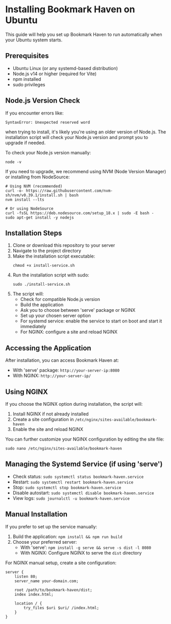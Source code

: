 
# Installing Bookmark Haven on Ubuntu

This guide will help you set up Bookmark Haven to run automatically when your Ubuntu system starts.

## Prerequisites

- Ubuntu Linux (or any systemd-based distribution)
- Node.js v14 or higher (required for Vite)
- npm installed
- sudo privileges

## Node.js Version Check

If you encounter errors like:
```
SyntaxError: Unexpected reserved word
```
when trying to install, it's likely you're using an older version of Node.js. The installation script will check your Node.js version and prompt you to upgrade if needed.

To check your Node.js version manually:
```
node -v
```

If you need to upgrade, we recommend using NVM (Node Version Manager) or installing from NodeSource:
```
# Using NVM (recommended)
curl -o- https://raw.githubusercontent.com/nvm-sh/nvm/v0.39.1/install.sh | bash
nvm install --lts

# Or using NodeSource
curl -fsSL https://deb.nodesource.com/setup_18.x | sudo -E bash -
sudo apt-get install -y nodejs
```

## Installation Steps

1. Clone or download this repository to your server
2. Navigate to the project directory
3. Make the installation script executable:
   ```
   chmod +x install-service.sh
   ```
4. Run the installation script with sudo:
   ```
   sudo ./install-service.sh
   ```
5. The script will:
   - Check for compatible Node.js version
   - Build the application
   - Ask you to choose between 'serve' package or NGINX
   - Set up your chosen server option
   - For systemd service: enable the service to start on boot and start it immediately
   - For NGINX: configure a site and reload NGINX

## Accessing the Application

After installation, you can access Bookmark Haven at:
- With 'serve' package: `http://your-server-ip:8080`
- With NGINX: `http://your-server-ip/`

## Using NGINX

If you choose the NGINX option during installation, the script will:
1. Install NGINX if not already installed
2. Create a site configuration in `/etc/nginx/sites-available/bookmark-haven`
3. Enable the site and reload NGINX

You can further customize your NGINX configuration by editing the site file:
```
sudo nano /etc/nginx/sites-available/bookmark-haven
```

## Managing the Systemd Service (if using 'serve')

- Check status: `sudo systemctl status bookmark-haven.service`
- Restart: `sudo systemctl restart bookmark-haven.service`
- Stop: `sudo systemctl stop bookmark-haven.service`
- Disable autostart: `sudo systemctl disable bookmark-haven.service`
- View logs: `sudo journalctl -u bookmark-haven.service`

## Manual Installation

If you prefer to set up the service manually:

1. Build the application: `npm install && npm run build`
2. Choose your preferred server:
   - With 'serve': `npm install -g serve && serve -s dist -l 8080`
   - With NGINX: Configure NGINX to serve the `dist` directory

For NGINX manual setup, create a site configuration:
```
server {
    listen 80;
    server_name your-domain.com;
    
    root /path/to/bookmark-haven/dist;
    index index.html;
    
    location / {
        try_files $uri $uri/ /index.html;
    }
}
```
